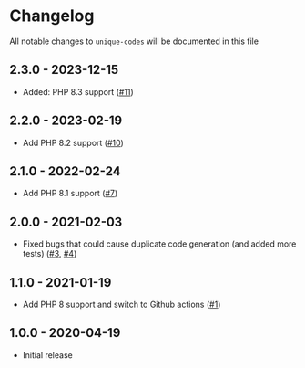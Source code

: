 # Changelog

All notable changes to `unique-codes` will be documented in this file

## 2.3.0 - 2023-12-15

- Added: PHP 8.3 support ([#11](https://github.com/nextapps-be/unique-codes/pull/11))

## 2.2.0 - 2023-02-19

- Add PHP 8.2 support ([#10](https://github.com/nextapps-be/unique-codes/pull/10))

## 2.1.0 - 2022-02-24

- Add PHP 8.1 support ([#7](https://github.com/nextapps-be/unique-codes/pull/7))

## 2.0.0 - 2021-02-03

- Fixed bugs that could cause duplicate code generation (and added more tests) ([#3](https://github.com/nextapps-be/unique-codes/pull/3), [#4](https://github.com/nextapps-be/unique-codes/pull/4))

## 1.1.0 - 2021-01-19

- Add PHP 8 support and switch to Github actions ([#1](https://github.com/nextapps-be/unique-codes/pull/1))

## 1.0.0 - 2020-04-19

- Initial release
